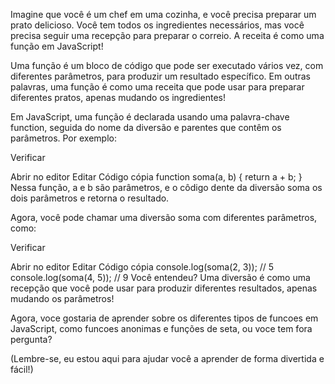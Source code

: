 Imagine que você é um chef em uma cozinha, e você precisa preparar um prato delicioso. Você tem todos os ingredientes necessários, mas você precisa seguir uma recepção para preparar o correio. A receita é como uma função em JavaScript!

Uma função é um bloco de código que pode ser executado vários vez, com diferentes parâmetros, para produzir um resultado específico. Em outras palavras, uma função é como uma receita que pode usar para preparar diferentes pratos, apenas mudando os ingredientes!

Em JavaScript, uma função é declarada usando uma palavra-chave function, seguida do nome da diversão e parentes que contêm os parâmetros. Por exemplo:


Verificar

Abrir no editor
Editar
Código cópia
function soma(a, b) {
  return a + b;
}
Nessa função, a e b são parâmetros, e o côdigo dente da diversão soma os dois parâmetros e retorna o resultado.

Agora, você pode chamar uma diversão soma com diferentes parâmetros, como:


Verificar

Abrir no editor
Editar
Código cópia
console.log(soma(2, 3)); // 5
console.log(soma(4, 5)); // 9
Você entendeu? Uma diversão é como uma recepção que você pode usar para produzir diferentes resultados, apenas mudando os parâmetros!

Agora, voce gostaria de aprender sobre os diferentes tipos de funcoes em JavaScript, como funcoes anonimas e funções de seta, ou voce tem fora pergunta?

(Lembre-se, eu estou aqui para ajudar você a aprender de forma divertida e fácil!)
